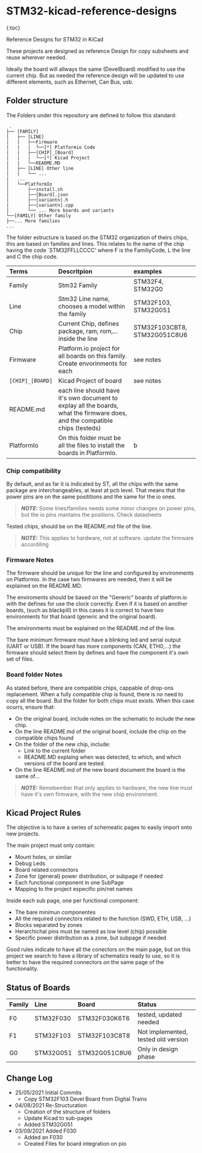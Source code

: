 # STM32-kicad-reference-designs

{:toc}

Reference Designs for STM32 in KiCad

These projects are designed as reference Design for copy subsheets and reuse wherever needed.

Ideally the board will allways the same (DevelBoard) modified to use the current chip. But as needed the reference design will be updated to use different elements, such as Ethernet, Can Bus, usb.

## Folder structure

The Folders under this repository are defined to follow this standard:
```
 .
├── [FAMILY]
│   ├── [LINE]
|   |   ├──Firmware
|   |   |  └──[*] Platformio Code
|   |   ├──[CHIP]_[Board]
|   |   |  └──[*] Kicad Project
|   |   └──README.MD
│   ├── [LINE] Other line 
|   |   └── ...
|   ...  
│   └──PlatformIo
│       ├──install.sh
│       ├──[Board].json
|       ├──[variantn].h
|       ├──[variantn].cpp
|       └── ... More boards and variants
└──[FAMILY] Other family
├──... More families
...

```
The folder estructure is based on the STM32 organization of theirs chips, this are based on families and lines. This relates to the name of the chip having the code `STM32FFLLCCCC'  where F is the FamiliyCode, L the line and C the chip code.


|Terms|Descritpion|examples|
|:--|:--|:--|
|Family |Stm32 Family | STM32F4, STM32G0 |
|Line| Stm32 Line name, chooses a model within the family| STM32F103, STM32G051|
|Chip| Current Chip, defines package, ram, rom,... inside the line| STM32F103CBT8, STM32G051C8U6|
|Firmware| Platform.io project for all boards on this family. Create envorinments for each| see notes|
|`[CHIP]_[BOARD]`| Kicad Project of board | see notes|
|README.md| each line should have it's own document to explay all the boards, what the firmware does, and the compatible chips (testeds)|
|PlatformIo|On this folder must be all the files to install the boards in PlatformIo.|b|


### Chip compatibility
By default, and as far it is indicated by ST, all the chips with the same package are interchangeables, at least at pcb level. That means that the power pins are on the same posititions and the same for the io ones.

> **_NOTE:_**  Some lines/families needs some minor changes on power pins, but the io pins mantains the positions. Check datasheets

Tested chips, should be on the README.md file of the line.

> **_NOTE:_**  This applies to hardware, not at software. update the firmware accordiling

### Firmware Notes
The firmware should be unique for the line and configured by environments on Platformio. In the case two firmwares are needed, then it will be explained on the README.MD.

The enviroments should be based on the "Generic" boards of platform.io with the defines for use the clock correctly. Even if it is based on another boards, (such as blackpill) in this cases it is correct to have two environments for that board (generic and the original board).

The environments must be explained on the README.md of the line.

The bare minimum firmware must have a blinking led and serial output (UART or USB). If the board has more components (CAN, ETH0,...) the firmware should select them by defines and have the component it's own set of files. 

### Board folder Notes
As stated before, there are compatible chips, cappable of drop-ons replacement. When a fully compatible chip is found, there is no need to copy all the board. But the folder for both chips must exists. When this case ocurrs, ensure that:

* On the original board, include notes on the schematic to include the new chip.
* On the line README.md of the original board, include the chip on the compatible chips found
* On the folder of the new chip, include:
  * Link to the current folder
  * README.MD explaing when was detected, to which, and which versions of the board are tested.
* On the line README.md of the new board document the board is the same of...

> **_NOTE:_**  Remebember that only applies to hardware, the new line must have it's own firmware, with the new chip environment.

## Kicad Project Rules
The objective is to have a series of schemeatic pages to easily import onto new projects.

The main project must only contain:
* Mount holes, or similar
* Debug Leds
* Board related connectors
* Zone for (general) power distribution, or subpage if needed
* Each functional component in one SubPage
* Mapping to the project especific pin/net names

Inside each sub page, one per functional component:
* The bare minimun componentes
* All the required connectors related to the function (SWD, ETH, USB, ...)
* Blocks separated by zones
* Herarchichal pins must be named as low level (chip) possible
* Specific power distribution as a zone, but subpage if needed

Good rules indicate to have all the conectors on the main page, but on this project we search to have a library of schematics ready to use, so it is better to have the required connectors on the same page of the functionality.

## Status of Boards

|Family|Line|Board|Status|
|:--|:--|:--|:--|
|F0|STM32F030|STM32F030K6T6|tested, updated needed|
|F1|STM32F103|STM32F103C8T8|Not implemented, tested old version|
|G0|STM32G051|STM32G051C8U6|Only in design phase|


## Change Log

* 25/05/2021 Initial Commits
  * Copy STM32F103 Devel Board from Digital Trains
* 04/08/2021 Re-Structuration
  * Creation of the structure of folders
  * Update Kicad to sub-pages
  * Added STM32G051
* 03/09/2021 Added F030
  * Added an F030
  * Created Files for board integration on pio